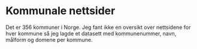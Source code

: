 # Kommunale nettsider

Det er 356 kommuner i Norge. Jeg fant ikke en oversikt over nettsidene for hver kommune så jeg lagde et datasett med kommunenummer, navn, målform og domene per kommune.